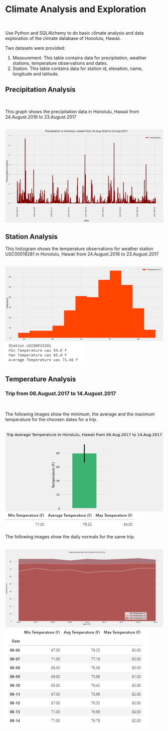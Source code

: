 <!DOCTYPE html>
<html lang="en">
<head>
    <meta charset="UTF-8">
    <meta http-equiv="X-UA-Compatible" content="IE=edge">
    <meta name="viewport" content="width=device-width, initial-scale=1.0">
    </head>
<body>
<h1>Climate Analysis and Exploration</h1> 
<br>
<p>Use Python and SQLAlchemy to do basic climate analysis and data exploration of the climate database of Honolulu, Hawaii.</p>
<p>Two datasets were provided:</p>
<ol>
    <li>Measurement. This table contains data for precipitation, weather stations, temperature observations and dates.</li>
    <li>Station. This table contains data for station id, elevation, name, longitude and latitude.</li>
</ol>
<h2>Precipitation Analysis</h2>
<br>
<p>This graph shows the precipitation data in Honolulu, Hawaii from 24.August.2016 to 23.August.2017</p>
<br>
<img src="https://github.com/uldom/SQLAlchemy_Challenge/blob/main/Images/Precipitation_Graph.png">
<br>
<h2>Station Analysis</h2>
<p>This histogram shows the temperature observations for weather station USC00519281 in Honolulu, Hawaii from 24.August.2016 to 23.August.2017</p>
<br>
<img src="https://github.com/uldom/SQLAlchemy_Challenge/blob/main/Images/Temperature_Histogram.png">
<br>
<img src="https://github.com/uldom/SQLAlchemy_Challenge/blob/main/Images/Temp_stats_for_station_USC00519281.png">
<br>
<h2>Temperature Analysis</h2>
<h3>Trip from 06.August.2017 to 14.August.2017</h3>
<br>
<p>The following images show the minimum, the average and the maximum temperature for the choosen dates for a trip.</p>
<br>
<img src="https://github.com/uldom/SQLAlchemy_Challenge/blob/main/Images/Trip_Avg_Temp.png">
<br>
<img src="https://github.com/uldom/SQLAlchemy_Challenge/blob/main/Images/Trip_Avg_Temp_DF.png">
<br>
<p>The following images show the daily normals for the same trip.</p>
<br>
<img src="https://github.com/uldom/SQLAlchemy_Challenge/blob/main/Images/Daily_Normals_Aug_2017.png">
<br>
<img src="https://github.com/uldom/SQLAlchemy_Challenge/blob/main/Images/Daily_Normals_DF.png">
<br>






</body>
</html>

